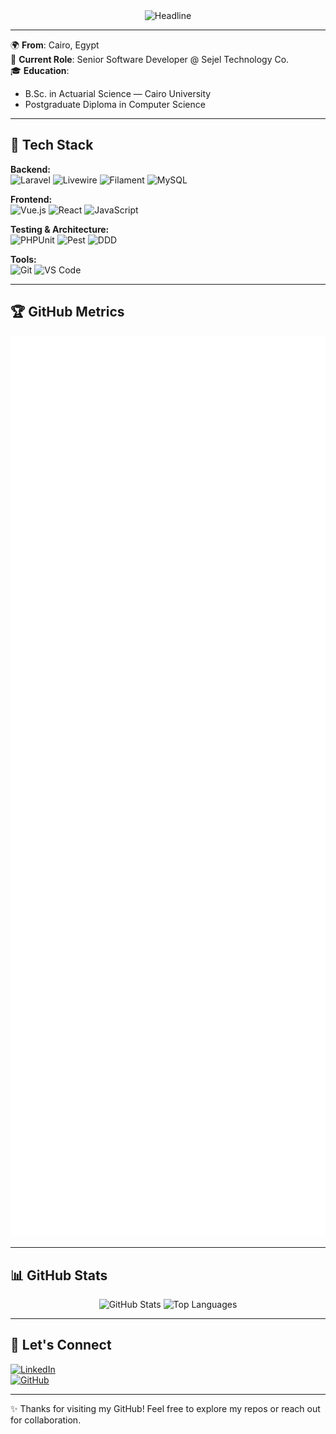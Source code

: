 <div align="center">
  <img src="https://readme-typing-svg.herokuapp.com?color=%236FDA44&size=28&center=true&vCenter=true&width=600&height=45&lines=Hi+there,+I'm+Esraa+Mahmoud+%F0%9F%91%8B;Senior+Software+Developer;Full+Stack+(PHP+%7C+Laravel+%7C+Vue.js)" alt="Headline" />
</div>

---

🌍 **From**: Cairo, Egypt  
💼 **Current Role**: Senior Software Developer @ Sejel Technology Co.  
🎓 **Education**:  
- B.Sc. in Actuarial Science — Cairo University  
- Postgraduate Diploma in Computer Science  

---

## 🚀 Tech Stack

**Backend:**  
![Laravel](https://img.shields.io/badge/-Laravel-red?style=flat-square&logo=laravel&logoColor=white) 
![Livewire](https://img.shields.io/badge/-Livewire-blueviolet?style=flat-square&logo=laravel&logoColor=white) 
![Filament](https://img.shields.io/badge/-Filament-green?style=flat-square) 
![MySQL](https://img.shields.io/badge/-MySQL-orange?style=flat-square&logo=mysql&logoColor=white)

**Frontend:**  
![Vue.js](https://img.shields.io/badge/-Vuejs-42b883?style=flat-square&logo=vue.js&logoColor=white) 
![React](https://img.shields.io/badge/-React-61dafb?style=flat-square&logo=react&logoColor=black) 
![JavaScript](https://img.shields.io/badge/-JavaScript-f7df1e?style=flat-square&logo=javascript&logoColor=black)

**Testing & Architecture:**  
![PHPUnit](https://img.shields.io/badge/-PHPUnit-3776ab?style=flat-square) 
![Pest](https://img.shields.io/badge/-Pest-ec407a?style=flat-square) 
![DDD](https://img.shields.io/badge/-Domain%20Driven%20Design-purple?style=flat-square)

**Tools:**  
![Git](https://img.shields.io/badge/-Git-f05032?style=flat-square&logo=git&logoColor=white) 
![VS Code](https://img.shields.io/badge/-VS%20Code-0078d7?style=flat-square&logo=visualstudiocode&logoColor=white)

---

## 🏆 GitHub Metrics
<p align="center">
  <img src="/github-metrics.svg" alt="GitHub Metrics" width="600"/>
</p>

---

## 📊 GitHub Stats

<p align="center">
  <img src="https://github-readme-stats.vercel.app/api?username=DevEsraaMahmoud&show_icons=true&theme=radical" alt="GitHub Stats" height="160"/>
  <img src="https://github-readme-stats.vercel.app/api/top-langs/?username=DevEsraaMahmoud&layout=compact&theme=radical" alt="Top Languages" height="160"/>
</p>

---

## 💬 Let's Connect

[![LinkedIn](https://img.shields.io/badge/-LinkedIn-blue?style=for-the-badge&logo=linkedin)](https://linkedin.com/in/esraa-mahmoud)  
[![GitHub](https://img.shields.io/badge/-GitHub-black?style=for-the-badge&logo=github)](https://github.com/DevEsraaMahmoud)  

---

✨ Thanks for visiting my GitHub! Feel free to explore my repos or reach out for collaboration.
